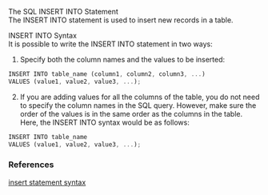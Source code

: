 

The SQL INSERT INTO Statement  
The INSERT INTO statement is used to insert new records in a table.

INSERT INTO Syntax  
It is possible to write the INSERT INTO statement in two ways:

1. Specify both the column names and the values to be inserted:

```rust
INSERT INTO table_name (column1, column2, column3, ...)  
VALUES (value1, value2, value3, ...);  
```

2. If you are adding values for all the columns of the table, you do not need to specify the column names in the SQL query. However, make sure the order of the values is in the same order as the columns in the table. Here, the INSERT INTO syntax would be as follows:

```rust
INSERT INTO table_name  
VALUES (value1, value2, value3, ...);
```

### References

[insert statement syntax](https://www.w3schools.com/sql/sql_insert.asp)
